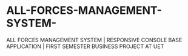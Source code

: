 # ALL-FORCES-MANAGEMENT-SYSTEM-
ALL FORCES MANAGEMENT SYSTEM | RESPONSIVE CONSOLE BASE APPLICATION | FIRST SEMESTER BUSINESS PROJECT AT UET

